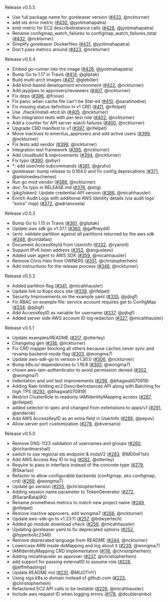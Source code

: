 Release v0.5.5
* Use full package name for goreleaser version ([#433](https://github.com/kubernetes-sigs/aws-iam-authenticator/pull/433), @nckturner)
* add sts error metric ([#430](https://github.com/kubernetes-sigs/aws-iam-authenticator/pull/430), @jyotimahapatra)
* emit metric for EC2 describeInstance calls ([#428](https://github.com/kubernetes-sigs/aws-iam-authenticator/pull/428), @jyotimahapatra)
* Rename configmap_watch_failures to configmap_watch_failures_total ([#432](https://github.com/kubernetes-sigs/aws-iam-authenticator/pull/432), @nckturner)
* Simplify goreleaser Dockerfiles ([#431](https://github.com/kubernetes-sigs/aws-iam-authenticator/pull/431), @jyotimahapatra)
* Don't pass metrics around ([#423](https://github.com/kubernetes-sigs/aws-iam-authenticator/pull/423), @nckturner)

Release v0.5.4
* Embed go-runner into the image ([#426](https://github.com/kubernetes-sigs/aws-iam-authenticator/pull/426), @jyotimahapatra)
* Bump Go to 1.17 in Travis ([#414](https://github.com/kubernetes-sigs/aws-iam-authenticator/pull/414), @gliptak)
* Build multi-arch images ([#417](https://github.com/kubernetes-sigs/aws-iam-authenticator/pull/417), @glebiller)
* Add kind-based development environment ([#422](https://github.com/kubernetes-sigs/aws-iam-authenticator/pull/422), @nckturner)
* Add jaypipes to approvers/reviewers ([#407](https://github.com/kubernetes-sigs/aws-iam-authenticator/pull/407), @nckturner)
* Fix deps ([#396](https://github.com/kubernetes-sigs/aws-iam-authenticator/pull/396), @frioux)
* Fix panic when cache file can't be Stat-ed ([#410](https://github.com/kubernetes-sigs/aws-iam-authenticator/pull/410), @sarahhodne)
* Fix missing status definition in v1 CRD ([#411](https://github.com/kubernetes-sigs/aws-iam-authenticator/pull/411), @rifelpet)
* Use ./hack/install-etcd.sh ([#405](https://github.com/kubernetes-sigs/aws-iam-authenticator/pull/405), @nckturner)
* Run integration tests with per-test role ([#402](https://github.com/kubernetes-sigs/aws-iam-authenticator/pull/402), @nckturner)
* Add a counter for API server watch failures ([#400](https://github.com/kubernetes-sigs/aws-iam-authenticator/pull/400), @nckturner)
* Upgrade CRD manifest to v1 ([#397](https://github.com/kubernetes-sigs/aws-iam-authenticator/pull/397), @rifelpet)
* Move inactives to emeritus_approvers and add active users ([#399](https://github.com/kubernetes-sigs/aws-iam-authenticator/pull/399), @nckturner)
* Fix tests add vendor ([#398](https://github.com/kubernetes-sigs/aws-iam-authenticator/pull/398), @nckturner)
* Integration test framework ([#395](https://github.com/kubernetes-sigs/aws-iam-authenticator/pull/395), @nckturner)
* Add cloudbuild & improvements ([#394](https://github.com/kubernetes-sigs/aws-iam-authenticator/pull/394), @nckturner)
* Fix typo ([#390](https://github.com/kubernetes-sigs/aws-iam-authenticator/pull/390), @shyr)
* *: add user/role subcommands ([#381](https://github.com/kubernetes-sigs/aws-iam-authenticator/pull/381), @gyuho)
* goreleaser: bump release to 0.164.0 and fix config deprecations ([#371](https://github.com/kubernetes-sigs/aws-iam-authenticator/pull/371), @antoinedeschenes)
* Run go mod vendor ([#388](https://github.com/kubernetes-sigs/aws-iam-authenticator/pull/388), @nckturner)
* doc: fix typo in RELEASE.md ([#376](https://github.com/kubernetes-sigs/aws-iam-authenticator/pull/376), @stig)
* [pkg/token]: Update credential API version ([#386](https://github.com/kubernetes-sigs/aws-iam-authenticator/pull/386), @micahhausler)
* Enrich Audit Logs with additional AWS Identity details (via audit logs' "extra" map) ([#372](https://github.com/kubernetes-sigs/aws-iam-authenticator/pull/372), @adrianosela)

Release v0.5.3
* Bump Go to 1.15 in Travis ([#361](https://github.com/kubernetes-sigs/aws-iam-authenticator/pull/361), @gliptak)
* Update aws sdk go v1.37.1 ([#360](https://github.com/kubernetes-sigs/aws-iam-authenticator/pull/360), @gaffneyd4)
* (arn): validate partition against all partitions returned by the aws sdk ([#348](https://github.com/kubernetes-sigs/aws-iam-authenticator/pull/348), @cmdallas)
* Document AccessKeyId from UserInfo ([#332](https://github.com/kubernetes-sigs/aws-iam-authenticator/pull/332), @ryanmt)
* Support IPv6 listen address ([#352](https://github.com/kubernetes-sigs/aws-iam-authenticator/pull/352), @anguslees)
* Added user agent to AWS SDK ([#359](https://github.com/kubernetes-sigs/aws-iam-authenticator/pull/359), @micahhausler)
* Remove Chris Hein from OWNERS ([#351](https://github.com/kubernetes-sigs/aws-iam-authenticator/pull/351), @christopherhein)
* Add instructions for the release process ([#346](https://github.com/kubernetes-sigs/aws-iam-authenticator/pull/346), @nckturner)

Release v0.5.2
* Added partition flag ([#341](https://github.com/kubernetes-sigs/aws-iam-authenticator/pull/341), @micahhausler)
* Update link to Kops docs site ([#338](https://github.com/kubernetes-sigs/aws-iam-authenticator/pull/338), @rifelpet)
* Security Improvements on the example yaml ([#335](https://github.com/kubernetes-sigs/aws-iam-authenticator/pull/335), @pjbgf)
* Fix RBAC on example file: service account requires get to ConfigMap ([#334](https://github.com/kubernetes-sigs/aws-iam-authenticator/pull/334), @pjbgf)
* Add AccessKeyID as variable for username ([#337](https://github.com/kubernetes-sigs/aws-iam-authenticator/pull/337), @pjbgf)
* Added server side AWS account ID log redaction ([#327](https://github.com/kubernetes-sigs/aws-iam-authenticator/pull/327), @micahhausler)

Release v0.5.1
* Update examples/README ([#317](https://github.com/kubernetes-sigs/aws-iam-authenticator/pull/317), @otterley)
* Changelog gen ([#318](https://github.com/kubernetes-sigs/aws-iam-authenticator/pull/318), @nckturner)
* Fix CRD mapper blocking all others because caches never sync  and revamp backend-mode flag ([#303](https://github.com/kubernetes-sigs/aws-iam-authenticator/pull/303), @wongma7)
* Update aws-sdk-go to version v1.30.0 ([#306](https://github.com/kubernetes-sigs/aws-iam-authenticator/pull/306), @nckturner)
* Bump k8s.io/ dependencies to 1.16.8 ([#305](https://github.com/kubernetes-sigs/aws-iam-authenticator/pull/305), @wongma7)
* chown aws-iam-authenticator to avoid permission denied ([#302](https://github.com/kubernetes-sigs/aws-iam-authenticator/pull/302), @wongma7)
* Indentation and unit test improvements ([#298](https://github.com/kubernetes-sigs/aws-iam-authenticator/pull/298), @bhagwat070919)
* Adding Rate limiting ec2:DescribeInstances API along with Batching for high TPS ([#292](https://github.com/kubernetes-sigs/aws-iam-authenticator/pull/292), @bhagwat070919)
* Restrict ClusterRole to readonly IAMIdentityMapping access ([#287](https://github.com/kubernetes-sigs/aws-iam-authenticator/pull/287), @rifelpet)
* added selector to spec and changed from extenstions to apps/v1 ([#291](https://github.com/kubernetes-sigs/aws-iam-authenticator/pull/291), @andarob)
* Add AWS AccessKeyID as an extra field in UserInfo ([#286](https://github.com/kubernetes-sigs/aws-iam-authenticator/pull/286), @pepov)
* Allow server port customization ([#278](https://github.com/kubernetes-sigs/aws-iam-authenticator/pull/278), @diversario)

Release v0.5.0
* Remove DNS-1123 validation of usernames and groups ([#260](https://github.com/kubernetes-sigs/aws-iam-authenticator/pull/260), @richardmarshall)
* switch to use regional sts endpoint & imdsV2 ([#283](https://github.com/kubernetes-sigs/aws-iam-authenticator/pull/283), @M00nF1sh)
* Add AWS Access Key ID to log ([#282](https://github.com/kubernetes-sigs/aws-iam-authenticator/pull/282), @otterley)
* Require to pass in interface instead of the concrete type ([#279](https://github.com/kubernetes-sigs/aws-iam-authenticator/pull/279), @Skarlso)
* Refactor to allow configurable backends (configmap, eks configmap, crd) ([#269](https://github.com/kubernetes-sigs/aws-iam-authenticator/pull/269), @wongma7)
* Update go version ([#255](https://github.com/kubernetes-sigs/aws-iam-authenticator/pull/255), @christopherhein)
* Adding session name parameter to TokenGenerator ([#272](https://github.com/kubernetes-sigs/aws-iam-authenticator/pull/272), @SaranBalaji90)
* Rename prometheus metrics to match new project name ([#249](https://github.com/kubernetes-sigs/aws-iam-authenticator/pull/249), @rifelpet)
* Remove inactive approvers, add wongma7 ([#266](https://github.com/kubernetes-sigs/aws-iam-authenticator/pull/266), @nckturner)
* Update aws-sdk-go to v1.23.11 ([#257](https://github.com/kubernetes-sigs/aws-iam-authenticator/pull/257), @bdwyertech)
* Added go module download check ([#259](https://github.com/kubernetes-sigs/aws-iam-authenticator/pull/259), @micahhausler)
* Updating goreleaser yaml to fix deprecated options ([#252](https://github.com/kubernetes-sigs/aws-iam-authenticator/pull/252), @hyperbolic2346)
* Remove deprecated language from README ([#244](https://github.com/kubernetes-sigs/aws-iam-authenticator/pull/244), @nckturner)
* Lowercase ARN inside doMapping and log about it ([#239](https://github.com/kubernetes-sigs/aws-iam-authenticator/pull/239), @wongma7)
* IAMIdentityMapping CRD Implementation ([#116](https://github.com/kubernetes-sigs/aws-iam-authenticator/pull/116), @christopherhein)
* Adding micahhausler as approver ([#237](https://github.com/kubernetes-sigs/aws-iam-authenticator/pull/237), @christopherhein)
* add support for passing externalID to assume role ([#228](https://github.com/kubernetes-sigs/aws-iam-authenticator/pull/228), @jeffmhastings)
* Update README.md ([#231](https://github.com/kubernetes-sigs/aws-iam-authenticator/pull/231), @MIJOTHY)
* Using sigs.k8s.io domain instead of github.com ([#223](https://github.com/kubernetes-sigs/aws-iam-authenticator/pull/223), @christopherhein)
* Refactored EC2 API calls to be testable ([#226](https://github.com/kubernetes-sigs/aws-iam-authenticator/pull/226), @micahhausler)
* Include aws request ID when logging errors ([#178](https://github.com/kubernetes-sigs/aws-iam-authenticator/pull/178), @doublerainbo)
